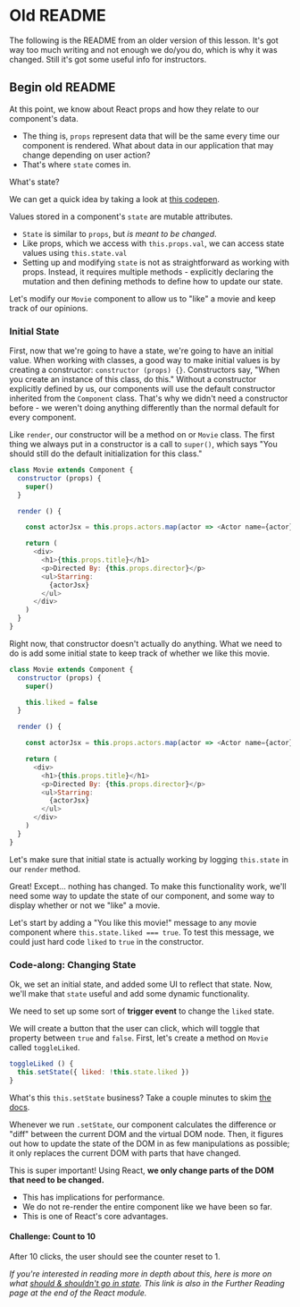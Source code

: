 # Old README

The following is the README from an older version of this lesson. It's got way too much writing and not enough we do/you do, which is why
it was changed. Still it's got some useful info for instructors.

## Begin old README

At this point, we know about React props and how they relate to our component's data.
* The thing is, `props` represent data that will be the same every time our component is rendered. What about data in our application that may change depending on user action?
* That's where `state` comes in.

What's state?

We can get a quick idea by taking a look at [this codepen](https://codepen.io/susir/pen/GWONLp).

Values stored in a component's `state` are mutable attributes.
* `State` is similar to `props`, but *is meant to be changed*.
* Like props, which we access with `this.props.val`, we can access state values using `this.state.val`
* Setting up and modifying `state` is not as straightforward as working with props. Instead, it requires multiple methods - explicitly declaring the mutation and then defining methods to define how to update our state.

Let's modify our `Movie` component to allow us to "like" a movie and keep track of our opinions.

### Initial State

First, now that we're going to have a state, we're going to have an initial value. When working with classes, a good way to make initial values is by creating a constructor: `constructor (props) {}`. Constructors say, "When you create an instance of this class, do this." Without a constructor explicitly defined by us, our components will use the default constructor inherited from the `Component` class. That's why we didn't need a constructor before - we weren't doing anything differently than the normal default for every component.

Like `render`, our constructor will be a method on or `Movie` class.
The first thing we always put in a constructor is a call to `super()`, which says "You should still do the default initialization for this class."

```js
class Movie extends Component {
  constructor (props) {
    super()
  }

  render () {

    const actorJsx = this.props.actors.map(actor => <Actor name={actor} />)

    return (
      <div>
        <h1>{this.props.title}</h1>
        <p>Directed By: {this.props.director}</p>
        <ul>Starring:
          {actorJsx}
        </ul>
      </div>
    )
  }
}
```

Right now, that constructor doesn't actually do anything. What we need to do is
add some initial state to keep track of whether we like this movie.

```js
class Movie extends Component {
  constructor (props) {
    super()

    this.liked = false
  }

  render () {

    const actorJsx = this.props.actors.map(actor => <Actor name={actor} />)

    return (
      <div>
        <h1>{this.props.title}</h1>
        <p>Directed By: {this.props.director}</p>
        <ul>Starring:
          {actorJsx}
        </ul>
      </div>
    )
  }
}
```

Let's make sure that initial state is actually working by logging `this.state`
in our `render` method.

Great! Except... nothing has changed. To make this functionality work, we'll
need some way to update the state of our component, and some way to display
whether or not we "like" a movie.

Let's start by adding a "You like this movie!" message to any movie component
where `this.state.liked === true`. To test this message, we could just hard
code `liked` to `true` in the constructor.

### Code-along: Changing State

Ok, we set an initial state, and added some UI to reflect that state. Now,
we'll make that `state` useful and add some dynamic functionality.

We need to set up some sort of **trigger event** to change the `liked` state.

We will create a button that the user can click, which will toggle that
property between `true` and `false`. First, let's create a method on `Movie`
called `toggleLiked`.

```js
toggleLiked () {
  this.setState({ liked: !this.state.liked })
}
```

What's this `this.setState` business? Take a couple minutes to skim [the docs](https://reactjs.org/docs/react-component.html#setstate).

Whenever we run `.setState`, our component calculates the difference or "diff" between the current DOM and the virtual DOM node. Then, it figures out how to update the state of the DOM in as few manipulations as possible; it only replaces the current DOM with parts that have changed.

This is super important! Using React, **we only change parts of the DOM that need to be changed.**

* This has implications for performance.
* We do not re-render the entire component like we have been so far.
* This is one of React's core advantages.


#### Challenge: Count to 10

After 10 clicks, the user should see the counter reset to 1.

*If you're interested in reading more in depth about this, here is more on what [should & shouldn't go in state](https://facebook.github.io/react/docs/state-and-lifecycle.html). This link is also in the Further Reading page at the end of the React module.*
